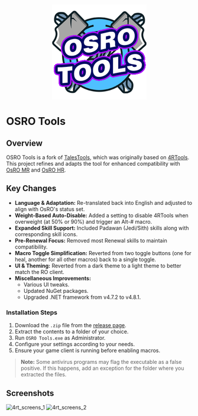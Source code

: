 <p align="center">
  <img src="assets/image/logos/applogo.png" alt="App Logo" width="256">
</p>

# OSRO Tools

## Overview
OSRO Tools is a fork of [TalesTools](https://github.com/biancaazuma/TalesTools), which was originally based on [4RTools](https://github.com/4RTools/4RTools). This project refines and adapts the tool for enhanced compatibility with [OsRO MR](https://osro.mr/) and [OsRO HR](https://osro.gg/).

## Key Changes
- **Language & Adaptation:** Re-translated back into English and adjusted to align with OsRO's status set.
- **Weight-Based Auto-Disable:** Added a setting to disable 4RTools when overweight (at 50% or 90%) and trigger an Alt-# macro.
- **Expanded Skill Support:** Included Padawan (Jedi/Sith) skills along with corresponding skill icons.
- **Pre-Renewal Focus:** Removed most Renewal skills to maintain compatibility.
- **Macro Toggle Simplification:** Reverted from two toggle buttons (one for heal, another for all other macros) back to a single toggle.
- **UI & Theming:** Reverted from a dark theme to a light theme to better match the RO client.
- **Miscellaneous Improvements:**
  - Various UI tweaks.
  - Updated NuGet packages.
  - Upgraded .NET framework from v4.7.2 to v4.8.1.

### Installation Steps
1. Download the `.zip` file from the [release page](https://github.com/torrq/4RTools-OSRO/releases).
2. Extract the contents to a folder of your choice.
3. Run `OSRO Tools.exe` as Administrator.
4. Configure your settings according to your needs.
5. Ensure your game client is running before enabling macros.

> **Note:** Some antivirus programs may flag the executable as a false positive. If this happens, add an exception for the folder where you extracted the files.

## Screenshots

![4rt_screens_1](https://github.com/user-attachments/assets/2cabbec4-1072-4dbf-b4bb-8681663394ee)
![4rt_screens_2](https://github.com/user-attachments/assets/4c7493a5-8ca7-441f-88e7-c1bf3b73e9f1)